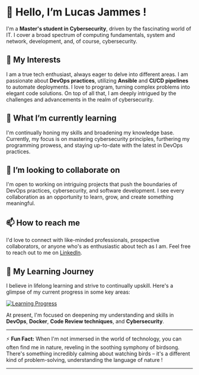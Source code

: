 # 👋 Hello, I’m Lucas Jammes ! 

I'm a **Master's student in Cybersecurity**, driven by the fascinating world of IT. I cover a broad spectrum of computing fundamentals, system and network, development, and, of course, cybersecurity.

## 👀 My Interests

I am a true tech enthusiast, always eager to delve into different areas. I am passionate about **DevOps practices**, utilizing **Ansible** and **CI/CD pipelines** to automate deployments. I love to program, turning complex problems into elegant code solutions. On top of all that, I am deeply intrigued by the challenges and advancements in the realm of cybersecurity. 

## 🌱 What I’m currently learning 

I'm continually honing my skills and broadening my knowledge base. Currently, my focus is on mastering cybersecurity principles, furthering my programming prowess, and staying up-to-date with the latest in DevOps practices. 

## 💞️ I’m looking to collaborate on

I'm open to working on intriguing projects that push the boundaries of DevOps practices, cybersecurity, and software development. I see every collaboration as an opportunity to learn, grow, and create something meaningful.

## 📫 How to reach me

I'd love to connect with like-minded professionals, prospective collaborators, or anyone who's as enthusiastic about tech as I am. Feel free to reach out to me on [LinkedIn](https://www.linkedin.com/in/lucas-jammes/).

## 🚀 My Learning Journey 

I believe in lifelong learning and strive to continually upskill. Here's a glimpse of my current progress in some key areas:

[![Learning Progress](https://api.roadmap.sh/v1-badge/wide/64a9c26314678473bb5a087e?variant=dark&roadmaps=devops%2Cdocker%2Ccode-review%2Ccyber-security)](https://roadmap.sh)

At present, I'm focused on deepening my understanding and skills in **DevOps**, **Docker**, **Code Review techniques**, and **Cybersecurity**.

---

⚡ **Fun Fact:** When I'm not immersed in the world of technology, you can often find me in nature, reveling in the soothing symphony of birdsong. There's something incredibly calming about watching birds – it's a different kind of problem-solving, understanding the language of nature !

---

